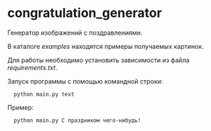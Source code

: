# congratulation_generator
Генератор изображений с поздравлениями.

В каталоге *examples* находятся примеры получаемых картинок.

Для работы необходимо установить зависимости из файла *requirements.txt*.

Запуск программы с помощью командной строки:

      python main.py text
      
Пример:

      python main.py С праздником чего-нибудь!
